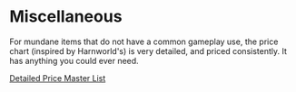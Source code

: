 # Miscellaneous

For mundane items that do not have a common gameplay use, the price chart (inspired by Harnworld's) is very detailed, and priced consistently. It has anything you could ever need.

[Detailed Price Master List](../Economy/Detailed%20Prices/Detailed%20Price%20Master%20List.md)
